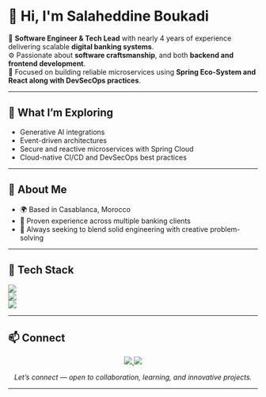 # 👋 Hi, I'm Salaheddine Boukadi  

💼 **Software Engineer & Tech Lead** with nearly 4 years of experience delivering scalable **digital banking systems**.  
⚙️ Passionate about **software craftsmanship**, and both **backend and frontend development**.  
🚀 Focused on building reliable microservices using **Spring Eco-System and React along with DevSecOps practices**.

---

## 🧠 What I’m Exploring
- Generative AI integrations
- Event-driven architectures
- Secure and reactive microservices with Spring Cloud  
- Cloud-native CI/CD and DevSecOps best practices 

---

## 🧭 About Me
- 🌍 Based in Casablanca, Morocco  
- 🧩 Proven experience across multiple banking clients
- 🎯 Always seeking to blend solid engineering with creative problem-solving  

---

## 🧰 Tech Stack

<p align="left">
  <!-- Backend -->
  <img src="https://skillicons.dev/icons?i=java,spring,hibernate,maven,kafka,postgres,mongodb" />
  <br/>
  <!-- Frontend -->
  <img src="https://skillicons.dev/icons?i=react,redux,angular,typescript,javascript,html,css,tailwind,jest" />
  <br/>
  <!-- DevOps & Tools -->
  <img src="https://skillicons.dev/icons?i=git,linux,docker,jenkins,github,gitlab,bitbucket,aws,idea,vscode" />
</p>

---

## 📫 Connect

<p align="center">
  <a href="https://linkedin.com/in/salahbkd">
    <img src="https://img.shields.io/badge/LinkedIn-0A66C2?style=for-the-badge&logo=linkedin&logoColor=white"/>
  </a>
  <a href="mailto:salaheddine.boukadi@outlook.com">
    <img src="https://img.shields.io/badge/Email-0078D4?style=for-the-badge&logo=microsoft-outlook&logoColor=white"/>
  </a>
</p>

<p align="center">
  <i>Let’s connect — open to collaboration, learning, and innovative projects.</i>
</p>

---

